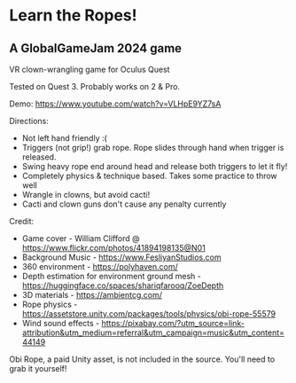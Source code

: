 # Learn the Ropes!
## A GlobalGameJam 2024 game 

VR clown-wrangling game for Oculus Quest

Tested on Quest 3. Probably works on 2 & Pro.

Demo: https://www.youtube.com/watch?v=VLHpE9YZ7sA

Directions:
- Not left hand friendly :(
- Triggers (not grip!) grab rope. Rope slides through hand when trigger is released.
- Swing heavy rope end around head and release both triggers to let it fly!
- Completely physics & technique based. Takes some practice to throw well
- Wrangle in clowns, but avoid cacti!
- Cacti and clown guns don't cause any penalty currently


Credit:
- Game cover - William Clifford @ https://www.flickr.com/photos/41894198135@N01
- Background Music - https://www.FesliyanStudios.com
- 360 environment - https://polyhaven.com/
- Depth estimation for environment ground mesh - https://huggingface.co/spaces/shariqfarooq/ZoeDepth
- 3D materials - https://ambientcg.com/
- Rope physics - https://assetstore.unity.com/packages/tools/physics/obi-rope-55579
- Wind sound effects - https://pixabay.com/?utm_source=link-attribution&utm_medium=referral&utm_campaign=music&utm_content=44149

Obi Rope, a paid Unity asset, is not included in the source. You'll need to grab it yourself!
